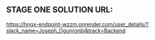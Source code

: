 ## STAGE ONE SOLUTION URL:
https://hngx-endpoint-wzzm.onrender.com/user_details/?slack_name=Joseph_Ogunronbi&track=Backend